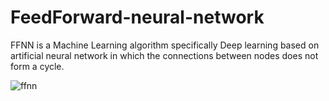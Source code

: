 # FeedForward-neural-network

FFNN is a Machine Learning algorithm specifically Deep learning based on artificial neural network in which the connections between nodes does not form a cycle.

![ffnn](https://user-images.githubusercontent.com/36418892/178565489-d2365609-2aa6-43ac-9d94-689873cba06b.JPG)
